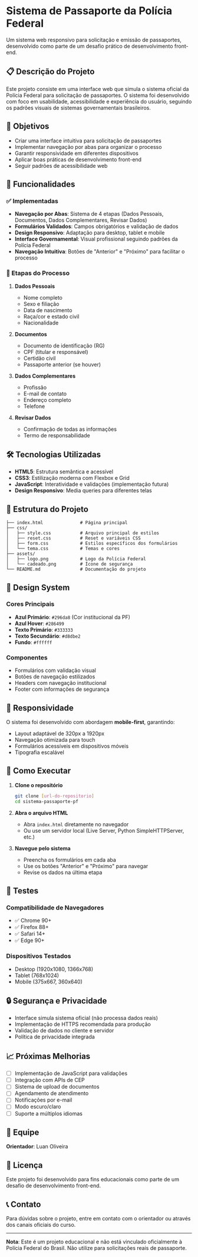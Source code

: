 # Sistema de Passaporte da Polícia Federal

Um sistema web responsivo para solicitação e emissão de passaportes, desenvolvido como parte de um desafio prático de desenvolvimento front-end.

## 📋 Descrição do Projeto

Este projeto consiste em uma interface web que simula o sistema oficial da Polícia Federal para solicitação de passaportes. O sistema foi desenvolvido com foco em usabilidade, acessibilidade e experiência do usuário, seguindo os padrões visuais de sistemas governamentais brasileiros.

## 🎯 Objetivos

- Criar uma interface intuitiva para solicitação de passaportes
- Implementar navegação por abas para organizar o processo
- Garantir responsividade em diferentes dispositivos
- Aplicar boas práticas de desenvolvimento front-end
- Seguir padrões de acessibilidade web

## 🚀 Funcionalidades

### ✅ Implementadas
- **Navegação por Abas**: Sistema de 4 etapas (Dados Pessoais, Documentos, Dados Complementares, Revisar Dados)
- **Formulários Validados**: Campos obrigatórios e validação de dados
- **Design Responsivo**: Adaptação para desktop, tablet e mobile
- **Interface Governamental**: Visual profissional seguindo padrões da Polícia Federal
- **Navegação Intuitiva**: Botões de "Anterior" e "Próximo" para facilitar o processo

### 📝 Etapas do Processo

1. **Dados Pessoais**
   - Nome completo
   - Sexo e filiação
   - Data de nascimento
   - Raça/cor e estado civil
   - Nacionalidade

2. **Documentos**
   - Documento de identificação (RG)
   - CPF (titular e responsável)
   - Certidão civil
   - Passaporte anterior (se houver)

3. **Dados Complementares**
   - Profissão
   - E-mail de contato
   - Endereço completo
   - Telefone

4. **Revisar Dados**
   - Confirmação de todas as informações
   - Termo de responsabilidade

## 🛠️ Tecnologias Utilizadas

- **HTML5**: Estrutura semântica e acessível
- **CSS3**: Estilização moderna com Flexbox e Grid
- **JavaScript**: Interatividade e validações (implementação futura)
- **Design Responsivo**: Media queries para diferentes telas

## 📁 Estrutura do Projeto

```
├── index.html              # Página principal
├── css/
│   ├── style.css           # Arquivo principal de estilos
│   ├── reset.css           # Reset e variáveis CSS
│   ├── form.css            # Estilos específicos dos formulários
│   └── tema.css            # Temas e cores
├── assets/
│   ├── logo.png            # Logo da Polícia Federal
│   └── cadeado.png         # Ícone de segurança
└── README.md               # Documentação do projeto
```

## 🎨 Design System

### Cores Principais
- **Azul Primário**: `#296da8` (Cor institucional da PF)
- **Azul Hover**: `#286499`
- **Texto Primário**: `#333333`
- **Texto Secundário**: `#d8dbe2`
- **Fundo**: `#ffffff`

### Componentes
- Formulários com validação visual
- Botões de navegação estilizados
- Headers com navegação institucional
- Footer com informações de segurança

## 📱 Responsividade

O sistema foi desenvolvido com abordagem **mobile-first**, garantindo:
- Layout adaptável de 320px a 1920px
- Navegação otimizada para touch
- Formulários acessíveis em dispositivos móveis
- Tipografia escalável

## 🔧 Como Executar

1. **Clone o repositório**
   ```bash
   git clone [url-do-repositorio]
   cd sistema-passaporte-pf
   ```

2. **Abra o arquivo HTML**
   - Abra `index.html` diretamente no navegador
   - Ou use um servidor local (Live Server, Python SimpleHTTPServer, etc.)

3. **Navegue pelo sistema**
   - Preencha os formulários em cada aba
   - Use os botões "Anterior" e "Próximo" para navegar
   - Revise os dados na última etapa

## 🧪 Testes

### Compatibilidade de Navegadores
- ✅ Chrome 90+
- ✅ Firefox 88+
- ✅ Safari 14+
- ✅ Edge 90+

### Dispositivos Testados
- Desktop (1920x1080, 1366x768)
- Tablet (768x1024)
- Mobile (375x667, 360x640)

## 🔒 Segurança e Privacidade

- Interface simula sistema oficial (não processa dados reais)
- Implementação de HTTPS recomendada para produção
- Validação de dados no cliente e servidor
- Política de privacidade integrada

## 📈 Próximas Melhorias

- [ ] Implementação de JavaScript para validações
- [ ] Integração com APIs de CEP
- [ ] Sistema de upload de documentos
- [ ] Agendamento de atendimento
- [ ] Notificações por e-mail
- [ ] Modo escuro/claro
- [ ] Suporte a múltiplos idiomas

## 👥 Equipe

**Orientador**: Luan Oliveira

## 📄 Licença

Este projeto foi desenvolvido para fins educacionais como parte de um desafio de desenvolvimento front-end.

## 📞 Contato

Para dúvidas sobre o projeto, entre em contato com o orientador ou através dos canais oficiais do curso.

---

**Nota**: Este é um projeto educacional e não está vinculado oficialmente à Polícia Federal do Brasil. Não utilize para solicitações reais de passaporte.
